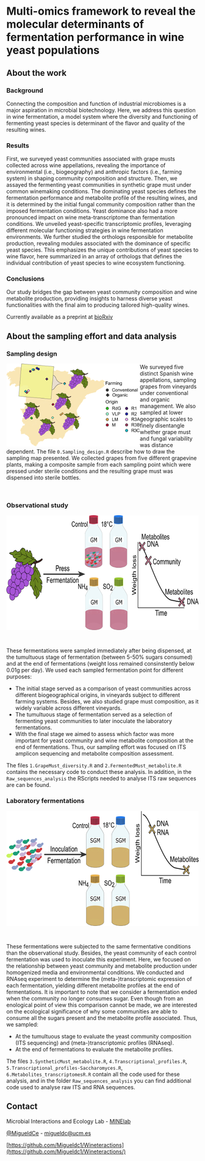 # Multi-omics framework to reveal the molecular determinants of fermentation performance in wine yeast populations

## About the work
### Background
Connecting the composition and function of industrial microbiomes is a major aspiration in microbial biotechnology. Here, we address this question in wine fermentation, a model system where the diversity and functioning of fermenting yeast species is determinant of the flavor and quality of the resulting wines.
### Results
First, we surveyed yeast communities associated with grape musts collected across wine appellations, revealing the importance of environmental (i.e., biogeography) and anthropic factors (i.e., farming system) in shaping community composition and structure. Then, we assayed the fermenting yeast communities in synthetic grape must under common winemaking conditions. The dominating yeast species defines the fermentation performance and metabolite profile of the resulting wines, and it is determined by the initial fungal community composition rather than the imposed fermentation conditions. Yeast dominance also had a more pronounced impact on wine meta-transcriptome than fermentation conditions. We unveiled yeast-specific transcriptomic profiles, leveraging different molecular functioning strategies in wine fermentation environments. We further studied the orthologs responsible for metabolite production, revealing modules associated with the dominance of specific yeast species. This emphasizes the unique contributions of yeast species to wine flavor, here summarized in an array of orthologs that defines the individual contribution of yeast species to wine ecosystem functioning. 
### Conclusions
Our study bridges the gap between yeast community composition and wine metabolite production, providing insights to harness diverse yeast functionalities with the final aim to producing tailored high-quality wines.

Currently available as a preprint at [bioRxiv](https://doi.org/10.1101/2023.12.02.569693)

## About the sampling effort and data analysis

### Sampling design

<img src="/Figures/Map.png" width="350" align="left"> </img>  We surveyed five distinct Spanish wine appellations, sampling grapes from vineyards under conventional and organic management. We also sampled at lower geographic scales to finely disentangle whether grape must and fungal variability was distance dependent. The file `0.Sampling_design.R` describe how to draw the sampling map presented. We collected grapes from five different grapevine plants, making a composite sample from each sampling point which were pressed under sterile conditions and the resulting grape must was dispensed into sterile bottles. 

<br clear="left"/>

### Observational study

<p align="center">
<img src="/Figures/GM.png" height=300 align="center">
</p>
<br clear="left"/>

These fermentations were sampled immediately after being dispensed, at the tumultuous stage of fermentation (between 5-50% sugars consumed) and at the end of fermentations (weight loss remained consinstently below 0.01g per day). We used each sampled fermentation point for different purposes:
  - The initial stage served as a comparison of yeast communities across different biogeographical origins, in vineyards subject to different farming systems. Besides, we also studied grape must composition, as it widely variable across different vineyards.
  - The tumultuous stage of fermentation served as a selection of fermenting yeast communities to later inoculate the laboratory fermentations.
  - With the final stage we aimed to assess which factor was more important for yeast community and wine metabolite composition at the end of fermentations. Thus, our sampling effort was focused on ITS amplicon sequencing and metabolite composition assessment.

The files `1.GrapeMust_diversity.R` and `2.FermentedMust_metabolite.R` contains the necessary code to conduct these analysis. In addition, in the `Raw_sequences_analysis` the RScripts needed to analyse ITS raw sequences are can be found. 


### Laboratory fermentations

<p align="center">
<img src="/Figures/SGM.png" height=300 align="center">
</p>
<br clear="left"/>

These fermentations were subjected to the same fermentative conditions than the observational study. Besides, the yeast community of each control fermentation was used to inoculate this experiment. Here, we focused on the relationship between yeast community and metabolite production under homogenized media and environmental conditions. We conducted and RNAseq experiment to determine the (meta-)transcriptomic expression of each fermentation, yielding different metabolite profiles at the end of fermentations. It is important to note that we consider a fermentation ended when the community no longer consumes sugar. Even though from an enological point of view this comparison cannot be made, we are interested on the ecological significance of why some communities are able to consume all the sugars present and the metabolite profile associated. Thus, we sampled:
 
  - At the tumultuous stage to evaluate the yeast community composition (ITS sequencing) and (meta-)transcriptomic profiles (RNAseq).
  - At the end of fermentations to evaluate the metabolite profiles.

The files `3.SyntheticMust_metabolite.R`, `4.Transcriptional_profiles.R`, `5.Transcriptional_profiles-Saccharomyces.R`, `6.Metabolites_transcriptomesR.R` contain all the code used for these analysis, and in the folder `Raw_sequences_analysis` you can find additional code used to analyse raw ITS and RNA sequences.

## Contact

Microbial Interactions and Ecology Lab - [MINElab](http://minelab.bioucm.es/)

[@MigueldCe](https://twitter.com/MigueldCe) - migueldc@ucm.es

[https://github.com/Migueldc1/Wineteractions](https://github.com/Migueldc1/Wineteractions/)
